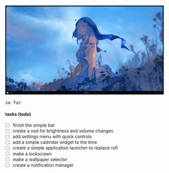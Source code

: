 ![preview](./.github/preview.png)

<samp> so far </samp>

#### tasks (todo)
- [ ] finish the simple bar
- [ ] create a osd for brightness and volume changes
- [ ] add settings menu with quick controls
- [ ] add a simple calendar widget to the time 
- [ ] create a simple application launcher to replace rofi
- [ ] make a lockscreen
- [ ] make a wallpaper selector
- [ ] create a notification manager

